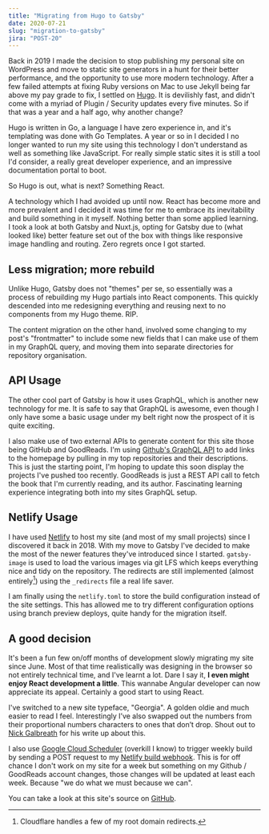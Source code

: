```yaml
---
title: "Migrating from Hugo to Gatsby"
date: 2020-07-21
slug: "migration-to-gatsby"
jira: "POST-20"
---
```


Back in 2019 I made the decision to stop publishing my personal site on WordPress and move to static site generators in a hunt for their better performance, and the opportunity to use more modern technology. After a few failed attempts at fixing Ruby versions on Mac to use Jekyll being far above my pay grade to fix, I settled on [Hugo](/posts/moving-from-wordpress-to-hugo). It is devilishly fast, and didn't come with a myriad of Plugin / Security updates every five minutes. So if that was a year and a half ago, why another change? 

Hugo is written in Go, a language I have zero experience in, and it's templating was done with Go Templates. A year or so in I decided I no longer wanted to run my site using this technology I don't understand as well as something like JavaScript. For really simple static sites it is still a tool I'd consider, a really great developer experience, and an impressive documentation portal to boot.

So Hugo is out, what is next? Something React.

A technology which I had avoided up until now. React has become more and more prevalent and I decided it was time for me to embrace its inevitability and build something in it myself. Nothing better than some applied learning. I took a look at both Gatsby and Nuxt.js, opting for Gatsby due to (what looked like) better feature set out of the box with things like responsive image handling and routing. Zero regrets once I got started.

## Less migration; more rebuild

Unlike Hugo, Gatsby does not "themes" per se, so essentially was a process of rebuilding my Hugo partials into React components. This quickly descended into me redesigning everything and reusing next to no components from my Hugo theme. RIP. 

The content migration on the other hand, involved some changing to my post's "frontmatter" to include some new fields that I can make use of them in my GraphQL query, and moving them into separate directories for repository organisation.

## API Usage

The other cool part of Gatsby is how it uses GraphQL, which is another new technology for me. It is safe to say that GraphQL is awesome, even though I only have some a basic usage under my belt right now the prospect of it is quite exciting.

I also make use of two external APIs to generate content for this site those being GitHub and GoodReads. I'm using [Github's GraphQL API](https://developer.github.com/v4/) to add links to the homepage by pulling in my top repositories and their descriptions. This is just the starting point, I'm hoping to update this soon display the projects I've pushed too recently. GoodReads is just a REST API call to fetch the book that I'm currently reading, and its author. Fascinating learning experience integrating both into my sites GraphQL setup. 

## Netlify Usage
 
I have used [Netlify](https://netlify.com) to host my site (and most of my small projects) since I discovered it back in 2018. With my move to Gatsby I've decided to make the most of the newer features they've introduced since I started. `gatsby-image` is used to load the various images via git LFS which keeps everything nice and tidy on the repository. The redirects are still implemented (almost entirely[^1]) using the `_redirects` file a real life saver. 

I am finally using the `netlify.toml` to store the build configuration instead of the site settings. This has allowed me to try different configuration options using branch preview deploys, quite handy for the migration itself.

## A good decision

It's been a fun few on/off months of development slowly migrating my site since June. Most of that time realistically was designing in the browser so not entirely technical time, and I've learnt a lot. Dare I say it, **I even might enjoy React development a little**. This wannabe Angular developer can now appreciate its appeal. Certainly a good start to using React. 

I've switched to a new site typeface, "Georgia". A golden oldie and much easier to read I feel. Interestingly I’ve also swapped out the numbers from their proportional numbers characters to ones that don’t drop. Shout out to [Nick Galbreath](https://www.client9.com/css-georgia-font-stack-with-tabular-numbers/) for his write up about this.

I also use [Google Cloud Scheduler](https://cloud.google.com/scheduler) (overkill I know) to trigger weekly build by sending a POST request to my [Netlify build webhook](https://docs.netlify.com/configure-builds/build-hooks). This is for off chance I don't work on my site for a week but something on my Github / GoodReads account changes, those changes will be updated at least each week. Because "we do what we must because we can".

You can take a look at this site's source on [GitHub](https://github.com/jamesrwilliams/personal-site).

[^1]: Cloudflare handles a few of my root domain redirects.  
